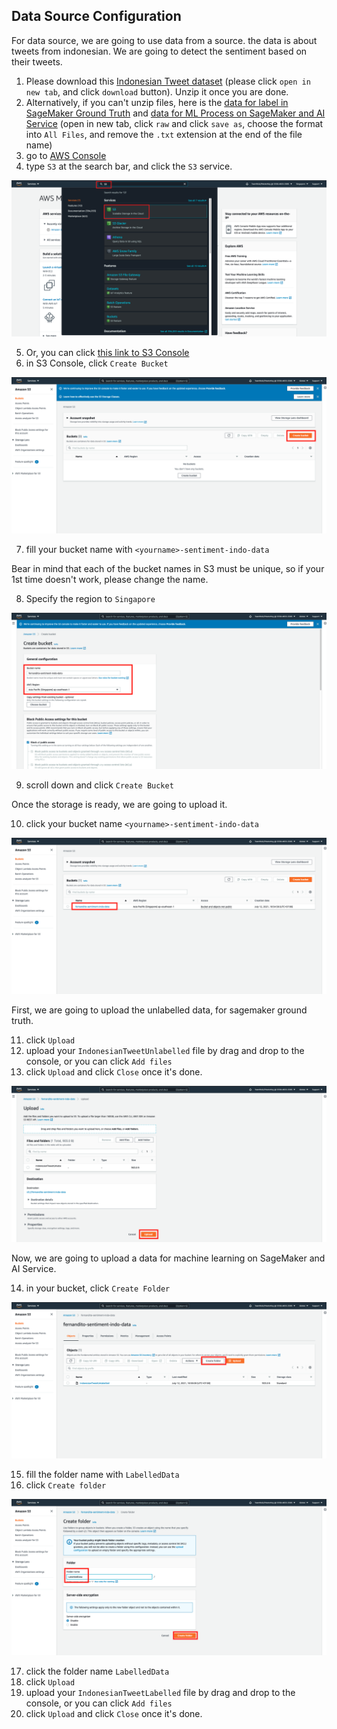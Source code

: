 ## Data Source Configuration

For data source, we are going to use data from a source. the data is about tweets from indonesian. We are going to detect the sentiment based on their tweets.

1. Please download this [Indonesian Tweet dataset](../files/SentimentAnalysis-IndonesiaData.zip) (please click `open in new tab`, and click `download` button). Unzip it once you are done.
2. Alternatively, if you can't unzip files, here is the [data for label in SageMaker Ground Truth](../files/IndonesianTweetUnlabelled) and [data for ML Process on SageMaker and AI Service](../files/IndonesianTweetLabelled) (open in new tab, click `raw` and click `save as`, choose the format into `All Files`, and remove the `.txt` extension at the end of the file name)
3. go to [AWS Console](https://ap-southeast-1.console.aws.amazon.com/console/home?region=ap-southeast-1)
4. type `S3` at the search bar, and click the `S3` service.

![](../images/DataSource/4.png)


5. Or, you can click [this link to S3 Console](https://s3.console.aws.amazon.com/s3/home?region=ap-southeast-1#)
6. in S3 Console, click `Create Bucket`

![](../images/DataSource/6.png)


7. fill your bucket name with `<yourname>-sentiment-indo-data`

Bear in mind that each of the bucket names in S3 must be unique, so if your 1st time doesn't work, please change the name.

8. Specify the region to `Singapore`

![](../images/DataSource/8.png)


9. scroll down and click `Create Bucket`

Once the storage is ready, we are going to upload it.

10. click your bucket name `<yourname>-sentiment-indo-data`

![](../images/DataSource/10.png)


First, we are going to upload the unlabelled data, for sagemaker ground truth.

11. click `Upload`
12. upload your `IndonesianTweetUnlabelled` file by drag and drop to the console, or you can click `Add files`
13. click `Upload` and click `Close` once it's done.

![](../images/DataSource/13.png)


Now, we are going to upload a data for machine learning on SageMaker and AI Service.

14. in your bucket, click `Create Folder`

![](../images/DataSource/14.png)


15. fill the folder name with `LabelledData`
16. click `Create folder`

![](../images/DataSource/16.png)


17. click the folder name `LabelledData`
18. click `Upload`
19. upload your `IndonesianTweetLabelled` file by drag and drop to the console, or you can click `Add files`
20. click `Upload` and click `Close` once it's done.